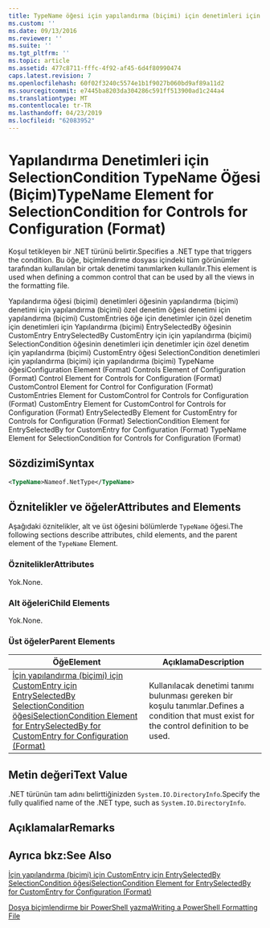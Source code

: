 ```yaml
---
title: TypeName öğesi için yapılandırma (biçimi) için denetimleri için SelectionCondition | Microsoft Docs
ms.custom: ''
ms.date: 09/13/2016
ms.reviewer: ''
ms.suite: ''
ms.tgt_pltfrm: ''
ms.topic: article
ms.assetid: 477c8711-fffc-4f92-af45-6d4f80990474
caps.latest.revision: 7
ms.openlocfilehash: 60f02f3240c5574e1b1f9027b060bd9af89a11d2
ms.sourcegitcommit: e7445ba8203da304286c591ff513900ad1c244a4
ms.translationtype: MT
ms.contentlocale: tr-TR
ms.lasthandoff: 04/23/2019
ms.locfileid: "62083952"
---
```

# <a name="typename-element-for-selectioncondition-for-controls-for-configuration-format"></a><span data-ttu-id="c0256-102">Yapılandırma Denetimleri için SelectionCondition TypeName Öğesi (Biçim)</span><span class="sxs-lookup"><span data-stu-id="c0256-102">TypeName Element for SelectionCondition for Controls for Configuration (Format)</span></span>

<span data-ttu-id="c0256-103">Koşul tetikleyen bir .NET türünü belirtir.</span><span class="sxs-lookup"><span data-stu-id="c0256-103">Specifies a .NET type that triggers the condition.</span></span> <span data-ttu-id="c0256-104">Bu öğe, biçimlendirme dosyası içindeki tüm görünümler tarafından kullanılan bir ortak denetimi tanımlarken kullanılır.</span><span class="sxs-lookup"><span data-stu-id="c0256-104">This element is used when defining a common control that can be used by all the views in the formatting file.</span></span>

<span data-ttu-id="c0256-105">Yapılandırma öğesi (biçimi) denetimleri öğesinin yapılandırma (biçimi) denetimi için yapılandırma (biçimi) özel denetim öğesi denetimi için yapılandırma (biçimi) CustomEntries öğe için denetimler için özel denetim için denetimleri için Yapılandırma (biçimi) EntrySelectedBy öğesinin CustomEntry EntrySelectedBy CustomEntry için için yapılandırma (biçimi) SelectionCondition öğesinin denetimleri için denetimler için özel denetim için yapılandırma (biçimi) CustomEntry öğesi SelectionCondition denetimleri için yapılandırma (biçimi) için yapılandırma (biçimi) TypeName öğesi</span><span class="sxs-lookup"><span data-stu-id="c0256-105">Configuration Element (Format) Controls Element of Configuration (Format) Control Element for Controls for Configuration (Format) CustomControl Element for Control for Configuration (Format) CustomEntries Element for CustomControl for Controls for Configuration (Format) CustomEntry Element for CustomControl for Controls for Configuration (Format) EntrySelectedBy Element for CustomEntry for Controls for Configuration (Format) SelectionCondition Element for EntrySelectedBy for CustomEntry for Configuration (Format) TypeName Element for SelectionCondition for Controls for Configuration (Format)</span></span>

## <a name="syntax"></a><span data-ttu-id="c0256-106">Sözdizimi</span><span class="sxs-lookup"><span data-stu-id="c0256-106">Syntax</span></span>

```xml
<TypeName>Nameof.NetType</TypeName>

```

## <a name="attributes-and-elements"></a><span data-ttu-id="c0256-107">Öznitelikler ve öğeler</span><span class="sxs-lookup"><span data-stu-id="c0256-107">Attributes and Elements</span></span>

<span data-ttu-id="c0256-108">Aşağıdaki öznitelikler, alt ve üst öğesini bölümlerde `TypeName` öğesi.</span><span class="sxs-lookup"><span data-stu-id="c0256-108">The following sections describe attributes, child elements, and the parent element of the `TypeName` Element.</span></span>

### <a name="attributes"></a><span data-ttu-id="c0256-109">Öznitelikler</span><span class="sxs-lookup"><span data-stu-id="c0256-109">Attributes</span></span>

<span data-ttu-id="c0256-110">Yok.</span><span class="sxs-lookup"><span data-stu-id="c0256-110">None.</span></span>

### <a name="child-elements"></a><span data-ttu-id="c0256-111">Alt öğeleri</span><span class="sxs-lookup"><span data-stu-id="c0256-111">Child Elements</span></span>

<span data-ttu-id="c0256-112">Yok.</span><span class="sxs-lookup"><span data-stu-id="c0256-112">None.</span></span>

### <a name="parent-elements"></a><span data-ttu-id="c0256-113">Üst öğeler</span><span class="sxs-lookup"><span data-stu-id="c0256-113">Parent Elements</span></span>

|<span data-ttu-id="c0256-114">Öğe</span><span class="sxs-lookup"><span data-stu-id="c0256-114">Element</span></span>|<span data-ttu-id="c0256-115">Açıklama</span><span class="sxs-lookup"><span data-stu-id="c0256-115">Description</span></span>|
|-------------|-----------------|
|[<span data-ttu-id="c0256-116">İçin yapılandırma (biçimi) için CustomEntry için EntrySelectedBy SelectionCondition öğesi</span><span class="sxs-lookup"><span data-stu-id="c0256-116">SelectionCondition Element for EntrySelectedBy for CustomEntry for Configuration (Format)</span></span>](./selectioncondition-element-for-entryselectedby-for-controls-for-configuration-format.md)|<span data-ttu-id="c0256-117">Kullanılacak denetimi tanımı bulunması gereken bir koşulu tanımlar.</span><span class="sxs-lookup"><span data-stu-id="c0256-117">Defines a condition that must exist for the control definition to be used.</span></span>|

## <a name="text-value"></a><span data-ttu-id="c0256-118">Metin değeri</span><span class="sxs-lookup"><span data-stu-id="c0256-118">Text Value</span></span>

<span data-ttu-id="c0256-119">.NET türünün tam adını belirttiğinizden `System.IO.DirectoryInfo`.</span><span class="sxs-lookup"><span data-stu-id="c0256-119">Specify the fully qualified name of the .NET type, such as `System.IO.DirectoryInfo`.</span></span>

## <a name="remarks"></a><span data-ttu-id="c0256-120">Açıklamalar</span><span class="sxs-lookup"><span data-stu-id="c0256-120">Remarks</span></span>

## <a name="see-also"></a><span data-ttu-id="c0256-121">Ayrıca bkz:</span><span class="sxs-lookup"><span data-stu-id="c0256-121">See Also</span></span>

[<span data-ttu-id="c0256-122">İçin yapılandırma (biçimi) için CustomEntry için EntrySelectedBy SelectionCondition öğesi</span><span class="sxs-lookup"><span data-stu-id="c0256-122">SelectionCondition Element for EntrySelectedBy for CustomEntry for Configuration (Format)</span></span>](./selectioncondition-element-for-entryselectedby-for-controls-for-configuration-format.md)

[<span data-ttu-id="c0256-123">Dosya biçimlendirme bir PowerShell yazma</span><span class="sxs-lookup"><span data-stu-id="c0256-123">Writing a PowerShell Formatting File</span></span>](./writing-a-powershell-formatting-file.md)
